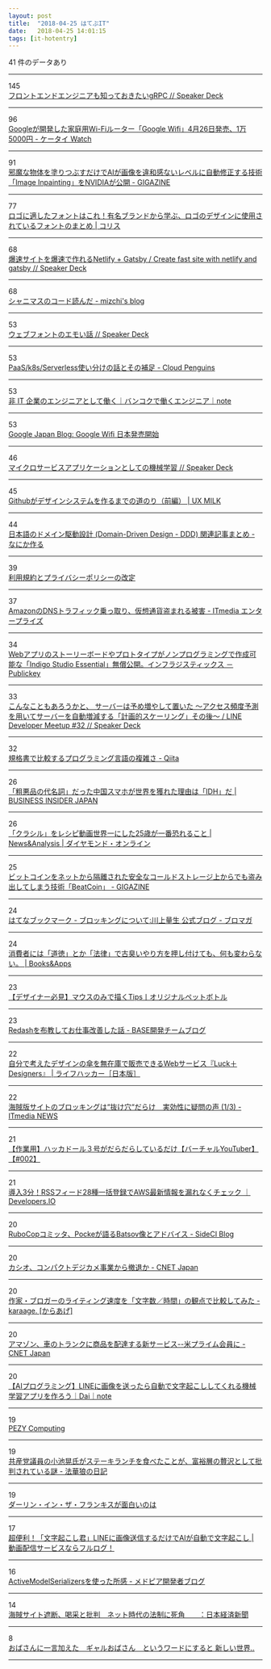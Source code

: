 ```yaml
---
layout: post
title:  "2018-04-25 はてぶIT"
date:   2018-04-25 14:01:15
tags: [it-hotentry]
---
```

41 件のデータあり

<hr><div class="row">
<div class="col-1"><span class="badge badge-pill badge-success h2">145</span></div>
<div class="col-11"><a href='https://speakerdeck.com/suusan2go/hurontoendoenziniamozhi-tuteokitaigrpc' target='_blank'>フロントエンドエンジニアも知っておきたいgRPC // Speaker Deck</a></div>
</div>
<hr>
<div class="row">
<div class="col-1"><span class="badge badge-pill badge-success h2">96</span></div>
<div class="col-11"><a href='https://k-tai.watch.impress.co.jp/docs/news/1118926.html' target='_blank'>Googleが開発した家庭用Wi-Fiルーター「Google Wifi」4月26日発売、1万5000円 - ケータイ Watch</a></div>
</div>
<hr>
<div class="row">
<div class="col-1"><span class="badge badge-pill badge-success h2">91</span></div>
<div class="col-11"><a href='https://gigazine.net/news/20180425-nvidia-image-inpainting/' target='_blank'>邪魔な物体を塗りつぶすだけでAIが画像を違和感ないレベルに自動修正する技術「Image Inpainting」をNVIDIAが公開 - GIGAZINE</a></div>
</div>
<hr>
<div class="row">
<div class="col-1"><span class="badge badge-pill badge-success h2">77</span></div>
<div class="col-11"><a href='https://coliss.com/articles/build-websites/operation/design/which-font-was-used-on-the-logos.html' target='_blank'>ロゴに適したフォントはこれ！有名ブランドから学ぶ、ロゴのデザインに使用されているフォントのまとめ | コリス</a></div>
</div>
<hr>
<div class="row">
<div class="col-1"><span class="badge badge-pill badge-success h2">68</span></div>
<div class="col-11"><a href='https://speakerdeck.com/mottox2/create-fast-site-with-netlify-and-gatsby' target='_blank'>爆速サイトを爆速で作れるNetlify + Gatsby / Create fast site with netlify and gatsby // Speaker Deck</a></div>
</div>
<hr>
<div class="row">
<div class="col-1"><span class="badge badge-pill badge-success h2">68</span></div>
<div class="col-11"><a href='http://mizchi.hatenablog.com/entry/2018/04/24/231457' target='_blank'>シャニマスのコード読んだ - mizchi's blog</a></div>
</div>
<hr>
<div class="row">
<div class="col-1"><span class="badge badge-pill badge-success h2">53</span></div>
<div class="col-11"><a href='https://speakerdeck.com/takanorip/uebuhuontofalseemoihua' target='_blank'>ウェブフォントのエモい話 // Speaker Deck</a></div>
</div>
<hr>
<div class="row">
<div class="col-1"><span class="badge badge-pill badge-success h2">53</span></div>
<div class="col-11"><a href='http://jaco.udcp.info/entry/paas-k8s-serverless' target='_blank'>PaaS/k8s/Serverless使い分けの話とその補足 - Cloud Penguins</a></div>
</div>
<hr>
<div class="row">
<div class="col-1"><span class="badge badge-pill badge-success h2">53</span></div>
<div class="col-11"><a href='https://note.mu/tamanyan/n/n67391cd83a7e' target='_blank'>非 IT 企業のエンジニアとして働く｜バンコクで働くエンジニア｜note</a></div>
</div>
<hr>
<div class="row">
<div class="col-1"><span class="badge badge-pill badge-success h2">53</span></div>
<div class="col-11"><a href='https://japan.googleblog.com/2018/04/google-wifi.html' target='_blank'>Google Japan Blog: Google Wifi 日本発売開始</a></div>
</div>
<hr>
<div class="row">
<div class="col-1"><span class="badge badge-pill badge-success h2">46</span></div>
<div class="col-11"><a href='https://speakerdeck.com/kumon/maikurosabisuapurikesiyontositefalseji-jie-xue-xi' target='_blank'>マイクロサービスアプリケーションとしての機械学習 // Speaker Deck</a></div>
</div>
<hr>
<div class="row">
<div class="col-1"><span class="badge badge-pill badge-success h2">45</span></div>
<div class="col-11"><a href='http://uxmilk.jp/71338' target='_blank'>Githubがデザインシステムを作るまでの道のり（前編） | UX MILK</a></div>
</div>
<hr>
<div class="row">
<div class="col-1"><span class="badge badge-pill badge-success h2">44</span></div>
<div class="col-11"><a href='http://create-something.hatenadiary.jp/entry/2018/04/24/213840' target='_blank'>日本語のドメイン駆動設計 (Domain-Driven Design - DDD) 関連記事まとめ - なにか作る</a></div>
</div>
<hr>
<div class="row">
<div class="col-1"><span class="badge badge-pill badge-success h2">39</span></div>
<div class="col-11"><a href='https://help.twitter.com/ja/rules-and-policies/update-privacy-policy' target='_blank'>利用規約とプライバシーポリシーの改定</a></div>
</div>
<hr>
<div class="row">
<div class="col-1"><span class="badge badge-pill badge-success h2">37</span></div>
<div class="col-11"><a href='http://www.itmedia.co.jp/enterprise/articles/1804/25/news063.html' target='_blank'>AmazonのDNSトラフィック乗っ取り、仮想通貨盗まれる被害 - ITmedia エンタープライズ</a></div>
</div>
<hr>
<div class="row">
<div class="col-1"><span class="badge badge-pill badge-success h2">34</span></div>
<div class="col-11"><a href='http://www.publickey1.jp/blog/18/webindigo_studio_essential.html' target='_blank'>Webアプリのストーリーボードやプロトタイプがノンプログラミングで作成可能な「Indigo Studio Essential」無償公開。インフラジスティックス － Publickey</a></div>
</div>
<hr>
<div class="row">
<div class="col-1"><span class="badge badge-pill badge-success h2">33</span></div>
<div class="col-11"><a href='https://speakerdeck.com/takaishi/line-developer-meetup-number-32' target='_blank'>こんなこともあろうかと、 サーバーは予め増やして置いた 〜アクセス頻度予測を用いてサーバーを自動増減する「計画的スケーリング」その後〜 / LINE Developer Meetup #32 // Speaker Deck</a></div>
</div>
<hr>
<div class="row">
<div class="col-1"><span class="badge badge-pill badge-success h2">32</span></div>
<div class="col-11"><a href='https://qiita.com/raccy/items/efe15fc11d2cfccd41d8' target='_blank'>規格書で比較するプログラミング言語の複雑さ - Qiita</a></div>
</div>
<hr>
<div class="row">
<div class="col-1"><span class="badge badge-pill badge-success h2">26</span></div>
<div class="col-11"><a href='https://www.businessinsider.jp/post-166310' target='_blank'>「粗悪品の代名詞」だった中国スマホが世界を獲れた理由は「IDH」だ | BUSINESS INSIDER JAPAN</a></div>
</div>
<hr>
<div class="row">
<div class="col-1"><span class="badge badge-pill badge-success h2">26</span></div>
<div class="col-11"><a href='http://diamond.jp/articles/-/168167' target='_blank'>「クラシル」をレシピ動画世界一にした25歳が一番恐れること | News&Analysis | ダイヤモンド・オンライン</a></div>
</div>
<hr>
<div class="row">
<div class="col-1"><span class="badge badge-pill badge-success h2">25</span></div>
<div class="col-11"><a href='https://gigazine.net/news/20180424-bitcoin-steal-beatcoin/' target='_blank'>ビットコインをネットから隔離された安全なコールドストレージ上からでも盗み出してしまう技術「BeatCoin」 - GIGAZINE</a></div>
</div>
<hr>
<div class="row">
<div class="col-1"><span class="badge badge-pill badge-success h2">24</span></div>
<div class="col-11"><a href='http://b.hatena.ne.jp/entry/ch.nicovideo.jp/kawango/blomaga/ar1496563' target='_blank'>はてなブックマーク - ブロッキングについて:川上量生 公式ブログ - ブロマガ</a></div>
</div>
<hr>
<div class="row">
<div class="col-1"><span class="badge badge-pill badge-success h2">24</span></div>
<div class="col-11"><a href='https://blog.tinect.jp/?p=51091' target='_blank'>消費者には「道徳」とか「法律」で古臭いやり方を押し付けても、何も変わらない。 | Books&Apps</a></div>
</div>
<hr>
<div class="row">
<div class="col-1"><span class="badge badge-pill badge-success h2">23</span></div>
<div class="col-11"><a href='https://prwarter.com/original-label-illustration' target='_blank'>【デザイナー必見】マウスのみで描くTips丨オリジナルペットボトル</a></div>
</div>
<hr>
<div class="row">
<div class="col-1"><span class="badge badge-pill badge-success h2">23</span></div>
<div class="col-11"><a href='http://devblog.thebase.in/entry/2018/04/25/105920' target='_blank'>Redashを布教してお仕事改善した話 - BASE開発チームブログ</a></div>
</div>
<hr>
<div class="row">
<div class="col-1"><span class="badge badge-pill badge-success h2">22</span></div>
<div class="col-11"><a href='https://www.lifehacker.jp/2018/04/new-service-news-press-luck-plus-designers.html' target='_blank'>自分で考えたデザインの傘を無在庫で販売できるWebサービス『Luck＋Designers』 | ライフハッカー［日本版］</a></div>
</div>
<hr>
<div class="row">
<div class="col-1"><span class="badge badge-pill badge-success h2">22</span></div>
<div class="col-11"><a href='http://www.itmedia.co.jp/news/articles/1804/25/news049.html' target='_blank'>海賊版サイトのブロッキングは“抜け穴“だらけ　実効性に疑問の声 (1/3) - ITmedia NEWS</a></div>
</div>
<hr>
<div class="row">
<div class="col-1"><span class="badge badge-pill badge-success h2">21</span></div>
<div class="col-11"><a href='http://www.youtube.com/watch?v=cAvgaf_uq8g' target='_blank'>【作業用】ハッカドール３号がだらだらしているだけ【バーチャルYouTuber】【#002】</a></div>
</div>
<hr>
<div class="row">
<div class="col-1"><span class="badge badge-pill badge-success h2">21</span></div>
<div class="col-11"><a href='https://dev.classmethod.jp/cloud/aws/aws-rss-feeds/' target='_blank'>導入3分！RSSフィード28種一括登録でAWS最新情報を漏れなくチェック ｜ Developers.IO</a></div>
</div>
<hr>
<div class="row">
<div class="col-1"><span class="badge badge-pill badge-success h2">20</span></div>
<div class="col-11"><a href='http://blog-ja.sideci.com/entry/rubocop-committer-pocke-interview' target='_blank'>RuboCopコミッタ、Pockeが語るBatsov像とアドバイス - SideCI Blog</a></div>
</div>
<hr>
<div class="row">
<div class="col-1"><span class="badge badge-pill badge-success h2">20</span></div>
<div class="col-11"><a href='https://japan.cnet.com/article/35118286/' target='_blank'>カシオ、コンパクトデジカメ事業から撤退か - CNET Japan</a></div>
</div>
<hr>
<div class="row">
<div class="col-1"><span class="badge badge-pill badge-success h2">20</span></div>
<div class="col-11"><a href='http://karaage.hatenadiary.jp/entry/2018/04/25/073000' target='_blank'>作家・ブロガーのライティング速度を「文字数／時間」の観点で比較してみた - karaage. [からあげ]</a></div>
</div>
<hr>
<div class="row">
<div class="col-1"><span class="badge badge-pill badge-success h2">20</span></div>
<div class="col-11"><a href='https://japan.cnet.com/article/35118295/' target='_blank'>アマゾン、車のトランクに商品を配達する新サービス--米プライム会員に - CNET Japan</a></div>
</div>
<hr>
<div class="row">
<div class="col-1"><span class="badge badge-pill badge-success h2">20</span></div>
<div class="col-11"><a href='https://note.mu/daikawai/n/n9e203dd4063a' target='_blank'>【AIプログラミング】LINEに画像を送ったら自動で文字起こししてくれる機械学習アプリを作ろう｜Dai｜note</a></div>
</div>
<hr>
<div class="row">
<div class="col-1"><span class="badge badge-pill badge-success h2">19</span></div>
<div class="col-11"><a href='http://pezy.jp/news/news20180424/' target='_blank'>PEZY Computing</a></div>
</div>
<hr>
<div class="row">
<div class="col-1"><span class="badge badge-pill badge-success h2">19</span></div>
<div class="col-11"><a href='http://d.hatena.ne.jp/hokke-ookami/20180424/1524554667' target='_blank'>共産党議員の小池晃氏がステーキランチを食べたことが、富裕層の贅沢として批判されている謎 - 法華狼の日記</a></div>
</div>
<hr>
<div class="row">
<div class="col-1"><span class="badge badge-pill badge-success h2">19</span></div>
<div class="col-11"><a href='https://anond.hatelabo.jp/20180425045335' target='_blank'>ダーリン・イン・ザ・フランキスが面白いのは</a></div>
</div>
<hr>
<div class="row">
<div class="col-1"><span class="badge badge-pill badge-success h2">17</span></div>
<div class="col-11"><a href='http://fululog.com/mojiokosikun/' target='_blank'>超便利！「文字起こし君」LINEに画像送信するだけでAIが自動で文字起こし | 動画配信サービスならフルログ！</a></div>
</div>
<hr>
<div class="row">
<div class="col-1"><span class="badge badge-pill badge-success h2">16</span></div>
<div class="col-11"><a href='http://tech.medpeer.co.jp/entry/2018/04/25/080000' target='_blank'>ActiveModelSerializersを使った所感 - メドピア開発者ブログ</a></div>
</div>
<hr>
<div class="row">
<div class="col-1"><span class="badge badge-pill badge-success h2">14</span></div>
<div class="col-11"><a href='https://www.nikkei.com/article/DGXMZO29781400U8A420C1EA1000/' target='_blank'>海賊サイト遮断、喝采と批判　ネット時代の法制に死角　　：日本経済新聞</a></div>
</div>
<hr>
<div class="row">
<div class="col-1"><span class="badge badge-pill badge-success h2">8</span></div>
<div class="col-11"><a href='https://anond.hatelabo.jp/20180424160526' target='_blank'>おばさんに一言加えた　ギャルおばさん　というワードにすると 新しい世界..</a></div>
</div>
<hr>

